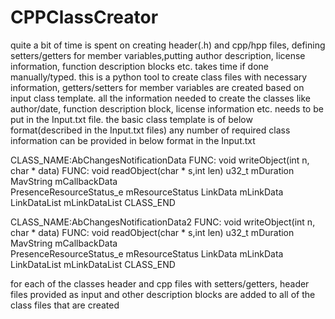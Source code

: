 # CPPClassCreator
quite a bit of time is spent on creating header(.h) and cpp/hpp files, defining setters/getters for member variables,putting author description,
license information, function description blocks etc. takes time if done manually/typed. 
this is a python tool to create class files with necessary information,
getters/setters for member variables are created based on input class template.
all the information needed to create the classes like author/date, function description block, license information etc. needs to be put in 
the Input.txt file.
the basic class template is of below format(described in the Input.txt files)
any number of required class information can be provided in below format in the Input.txt

CLASS_NAME:AbChangesNotificationData
FUNC: void writeObject(int n, char * data)
FUNC: void readObject(char * s,int len)
u32_t                    mDuration
MavString                mCallbackData   
PresenceResourceStatus_e mResourceStatus
LinkData                 mLinkData
LinkDataList             mLinkDataList
CLASS_END


CLASS_NAME:AbChangesNotificationData2
FUNC: void writeObject(int n, char * data)
FUNC: void readObject(char * s,int len)
u32_t                    mDuration
MavString                mCallbackData   
PresenceResourceStatus_e mResourceStatus
LinkData                 mLinkData
LinkDataList             mLinkDataList
CLASS_END


for each of the classes header and cpp files with setters/getters, header files provided as input and other description blocks are added to all 
of the class files that are created
